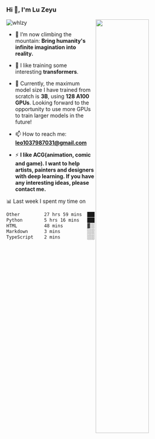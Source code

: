 ### Hi 👋, I'm Lu Zeyu

<img src="https://komarev.com/ghpvc/?username=whlzy&label=Profile%20views&color=0e75b6&style=flat" alt="whlzy" />
<img align="right" width="53%" src="https://github-readme-stats.vercel.app/api?username=whlzy&show_icons=true">

- 🔭 I’m now climbing the mountain: **Bring humanity's infinite imagination into reality.**

- 🌄 I like training some interesting **transformers**.

- 🌠 Currently, the maximum model size I have trained from scratch is **3B**, using **128 A100 GPUs**. Looking forward to the opportunity to use more GPUs to train larger models in the future!

- 📫 How to reach me: **leo1037987031@gmail.com**

- ⚡ **I like ACG(animation, comic and game). I want to help artists, painters and designers with deep learning. If you have any interesting ideas, please contact me.**

📊 Last week I spent my time on

<!--START_SECTION:waka-->

```txt
Other         27 hrs 59 mins  ████████████████████▒░░░░   81.76 %
Python        5 hrs 16 mins   ████░░░░░░░░░░░░░░░░░░░░░   15.42 %
HTML          48 mins         ▓░░░░░░░░░░░░░░░░░░░░░░░░   02.38 %
Markdown      3 mins          ░░░░░░░░░░░░░░░░░░░░░░░░░   00.18 %
TypeScript    2 mins          ░░░░░░░░░░░░░░░░░░░░░░░░░   00.14 %
```

<!--END_SECTION:waka-->

